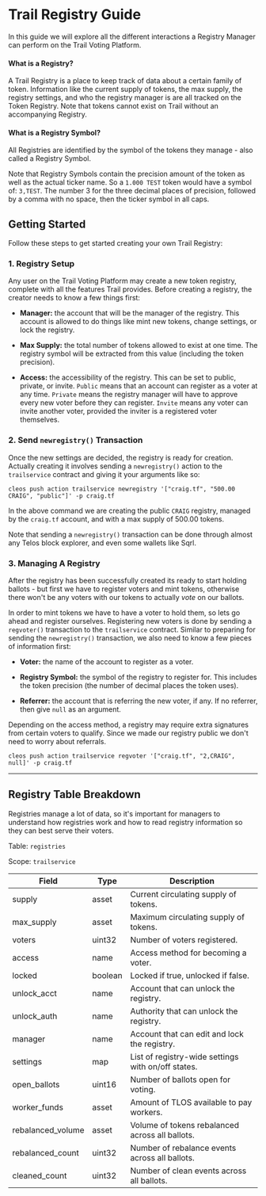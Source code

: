 # Trail Registry Guide

In this guide we will explore all the different interactions a Registry Manager can perform on the Trail Voting Platform.

#### What is a Registry?

A Trail Registry is a place to keep track of data about a certain family of token. Information like the current supply of tokens, the max supply, the registry settings, and who the registry manager is are all tracked on the Token Registry. Note that tokens cannot exist on Trail without an accompanying Registry.

#### What is a Registry Symbol?

All Registries are identified by the symbol of the tokens they manage - also called a Registry Symbol. 

Note that Registry Symbols contain the precision amount of the token as well as the actual ticker name. So a `1.000 TEST` token would have a symbol of: `3,TEST`. The number 3 for the three decimal places of precision, followed by a comma with no space, then the ticker symbol in all caps.

## Getting Started

Follow these steps to get started creating your own Trail Registry:

### 1. Registry Setup

Any user on the Trail Voting Platform may create a new token registry, complete with all the features Trail provides. Before creating a registry, the creator needs to know a few things first: 

- **Manager:** the account that will be the manager of the registry. This account is allowed to do things like mint new tokens, change settings, or lock the registry.

- **Max Supply:** the total number of tokens allowed to exist at one time. The registry symbol will be extracted from this value (including the token precision).

- **Access:** the accessibility of the registry. This can be set to public, private, or invite. `Public` means that an account can register as a voter at any time. `Private` means the registry manager will have to approve every new voter before they can register. `Invite` means any voter can invite another voter, provided the inviter is a registered voter themselves.

### 2. Send `newregistry()` Transaction

Once the new settings are decided, the registry is ready for creation. Actually creating it involves sending a `newregistry()` action to the `trailservice` contract and giving it your arguments like so:

```
cleos push action trailservice newregistry '["craig.tf", "500.00 CRAIG", "public"]' -p craig.tf
```

In the above command we are creating the public `CRAIG` registry, managed by the `craig.tf` account, and with a max supply of 500.00 tokens.

Note that sending a `newregistry()` transaction can be done through almost any Telos block explorer, and even some wallets like Sqrl.

### 3. Managing A Registry

After the registry has been successfully created its ready to start holding ballots - but first we have to register voters and mint tokens, otherwise there won't be any voters with our tokens to actually *vote* on our ballots.

In order to mint tokens we have to have a voter to hold them, so lets go ahead and register ourselves. Registering new voters is done by sending a `regvoter()` transaction to the `trailservice` contract. Similar to preparing for sending the `newregistry()` transaction, we also need to know a few pieces of information first:

- **Voter:** the name of the account to register as a voter.

- **Registry Symbol:** the symbol of the registry to register for. This includes the token precision (the number of decimal places the token uses).

- **Referrer:** the account that is referring the new voter, if any. If no referrer, then give `null` as an argument.

Depending on the access method, a registry may require extra signatures from certain voters to qualify. Since we made our registry public we don't need to worry about referrals.

```
cleos push action trailservice regvoter '["craig.tf", "2,CRAIG", null]' -p craig.tf
```



-----

## Registry Table Breakdown

Registries manage a lot of data, so it's important for managers to understand how registries work and how to read registry information so they can best serve their voters.

Table: `registries`

Scope: `trailservice`

| Field | Type | Description |
| --- | --- | --- |
| supply | asset | Current circulating supply of tokens. |
| max_supply | asset | Maximum circulating supply of tokens. |
| voters | uint32 | Number of voters registered. |
| access | name | Access method for becoming a voter. |
| locked | boolean | Locked if true, unlocked if false. |
| unlock_acct | name | Account that can unlock the registry. |
| unlock_auth | name | Authority that can unlock the registry. |
| manager | name | Account that can edit and lock the registry. |
| settings | map | List of registry-wide settings with on/off states. |
| open_ballots | uint16 | Number of ballots open for voting. |
| worker_funds | asset | Amount of TLOS available to pay workers. |
| rebalanced_volume | asset | Volume of tokens rebalanced across all ballots. |
| rebalanced_count| uint32 | Number of rebalance events across all ballots. |
| cleaned_count | uint32 | Number of clean events across all ballots. |
